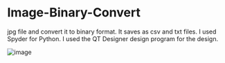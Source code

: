 # Image-Binary-Convert

jpg file and convert it to binary format. It saves as csv and txt files. I used Spyder for Python. I used the QT Designer design program for the design.

![image](https://user-images.githubusercontent.com/80202336/227764920-37752612-d988-4db3-959b-9cad1d6f14db.png)
